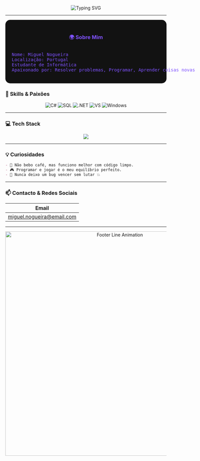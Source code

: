 <p align="center">
  <img src="https://readme-typing-svg.demolab.com?font=Fira+Code&size=34&duration=3500&pause=1000&color=7F52FF&center=true&vCenter=true&width=700&lines=%F0%9F%91%8B+Ol%C3%A1,+eu+sou+o+Miguel+Nogueira" alt="Typing SVG" />
</p>

---

<div align="center" style="background-color:#121212; border-radius:15px; padding:20px; max-width:700px; margin:auto; color:#7F52FF;">

### 🌍 Sobre Mim

<pre style="display:inline-block; text-align:left;">
Nome: Miguel Nogueira
Localização: Portugal
Estudante de Informática
Apaixonado por: Resolver problemas, Programar, Aprender coisas novas
</pre>

</div>


### 🧩 Skills & Paixões

<div align="center">

<img src="https://img.shields.io/badge/C%23-239120?style=for-the-badge&logo=c-sharp&logoColor=white" alt="C#" />
<img src="https://img.shields.io/badge/SQL-4479A1?style=for-the-badge&logo=mysql&logoColor=white" alt="SQL" />
<img src="https://img.shields.io/badge/.NET-512BD4?style=for-the-badge&logo=dotnet&logoColor=white" alt=".NET" />
<img src="https://img.shields.io/badge/Visual_Studio-5C2D91?style=for-the-badge&logo=visual-studio&logoColor=white" alt="VS" />
<img src="https://img.shields.io/badge/Windows-0078D6?style=for-the-badge&logo=windows&logoColor=white" alt="Windows" />

</div>

---

### 💻 Tech Stack

<div align="center">
  <img src="https://skillicons.dev/icons?i=csharp,mysql,dotnet,windows,visualstudio" />
</div>

---

### 💡 Curiosidades

```markdown
- 🚫 Não bebo café, mas funciono melhor com código limpo.
- 🎮 Programar e jogar é o meu equilíbrio perfeito.
- 🧩 Nunca deixo um bug vencer sem lutar 💥
```

---

### 📫 Contacto & Redes Sociais

| Email                     | 
|---------------------------|
| miguel.nogueira@email.com |

---

<p align="center">
  <img src="https://i.gifer.com/origin/8f/8f1e62e01b35db4ea6724b08e5ea2927.gif" width="700" alt="Footer Line Animation" />
</p>

</div>
